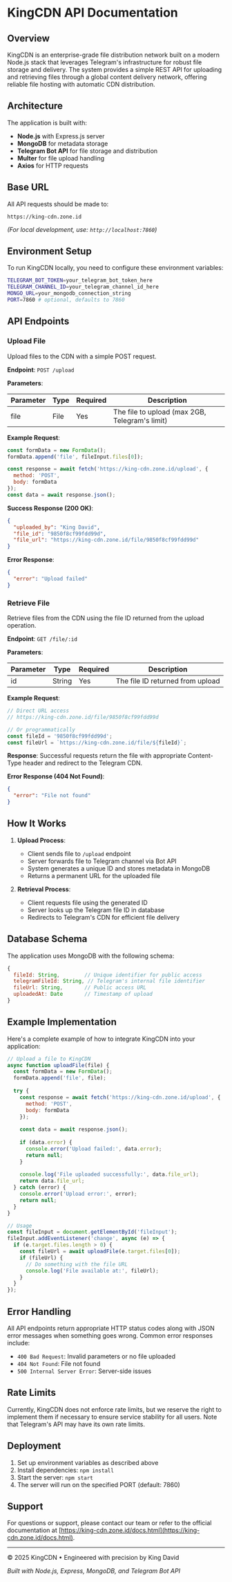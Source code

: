 # KingCDN API Documentation

## Overview

KingCDN is an enterprise-grade file distribution network built on a modern Node.js stack that leverages Telegram's infrastructure for robust file storage and delivery. The system provides a simple REST API for uploading and retrieving files through a global content delivery network, offering reliable file hosting with automatic CDN distribution.

## Architecture

The application is built with:
- **Node.js** with Express.js server
- **MongoDB** for metadata storage
- **Telegram Bot API** for file storage and distribution
- **Multer** for file upload handling
- **Axios** for HTTP requests

## Base URL

All API requests should be made to:
```
https://king-cdn.zone.id
```

*(For local development, use: `http://localhost:7860`)*

## Environment Setup

To run KingCDN locally, you need to configure these environment variables:

```bash
TELEGRAM_BOT_TOKEN=your_telegram_bot_token_here
TELEGRAM_CHANNEL_ID=your_telegram_channel_id_here
MONGO_URL=your_mongodb_connection_string
PORT=7860 # optional, defaults to 7860
```

## API Endpoints

### Upload File

Upload files to the CDN with a simple POST request.

**Endpoint**: `POST /upload`

**Parameters**:

| Parameter | Type | Required | Description |
|-----------|------|----------|-------------|
| file | File | Yes | The file to upload (max 2GB, Telegram's limit) |

**Example Request**:

```javascript
const formData = new FormData();
formData.append('file', fileInput.files[0]);

const response = await fetch('https://king-cdn.zone.id/upload', {
  method: 'POST',
  body: formData
});
const data = await response.json();
```

**Success Response (200 OK)**:
```json
{
  "uploaded_by": "King David",
  "file_id": "9850f8cf99fdd99d",
  "file_url": "https://king-cdn.zone.id/file/9850f8cf99fdd99d"
}
```

**Error Response**:
```json
{
  "error": "Upload failed"
}
```

### Retrieve File

Retrieve files from the CDN using the file ID returned from the upload operation.

**Endpoint**: `GET /file/:id`

**Parameters**:

| Parameter | Type | Required | Description |
|-----------|------|----------|-------------|
| id | String | Yes | The file ID returned from upload |

**Example Request**:

```javascript
// Direct URL access
// https://king-cdn.zone.id/file/9850f8cf99fdd99d

// Or programmatically
const fileId = '9850f8cf99fdd99d';
const fileUrl = `https://king-cdn.zone.id/file/${fileId}`;
```

**Response**: Successful requests return the file with appropriate Content-Type header and redirect to the Telegram CDN.

**Error Response (404 Not Found)**:
```json
{
  "error": "File not found"
}
```

## How It Works

1. **Upload Process**:
   - Client sends file to `/upload` endpoint
   - Server forwards file to Telegram channel via Bot API
   - System generates a unique ID and stores metadata in MongoDB
   - Returns a permanent URL for the uploaded file

2. **Retrieval Process**:
   - Client requests file using the generated ID
   - Server looks up the Telegram file ID in database
   - Redirects to Telegram's CDN for efficient file delivery

## Database Schema

The application uses MongoDB with the following schema:

```javascript
{
  fileId: String,        // Unique identifier for public access
  telegramFileId: String, // Telegram's internal file identifier
  fileUrl: String,       // Public access URL
  uploadedAt: Date       // Timestamp of upload
}
```

## Example Implementation

Here's a complete example of how to integrate KingCDN into your application:

```javascript
// Upload a file to KingCDN
async function uploadFile(file) {
  const formData = new FormData();
  formData.append('file', file);
  
  try {
    const response = await fetch('https://king-cdn.zone.id/upload', {
      method: 'POST',
      body: formData
    });
    
    const data = await response.json();
    
    if (data.error) {
      console.error('Upload failed:', data.error);
      return null;
    }
    
    console.log('File uploaded successfully:', data.file_url);
    return data.file_url;
  } catch (error) {
    console.error('Upload error:', error);
    return null;
  }
}

// Usage
const fileInput = document.getElementById('fileInput');
fileInput.addEventListener('change', async (e) => {
  if (e.target.files.length > 0) {
    const fileUrl = await uploadFile(e.target.files[0]);
    if (fileUrl) {
      // Do something with the file URL
      console.log('File available at:', fileUrl);
    }
  }
});
```

## Error Handling

All API endpoints return appropriate HTTP status codes along with JSON error messages when something goes wrong. Common error responses include:

- `400 Bad Request`: Invalid parameters or no file uploaded
- `404 Not Found`: File not found
- `500 Internal Server Error`: Server-side issues

## Rate Limits

Currently, KingCDN does not enforce rate limits, but we reserve the right to implement them if necessary to ensure service stability for all users. Note that Telegram's API may have its own rate limits.

## Deployment

1. Set up environment variables as described above
2. Install dependencies: `npm install`
3. Start the server: `npm start`
4. The server will run on the specified PORT (default: 7860)

## Support

For questions or support, please contact our team or refer to the official documentation at [https://king-cdn.zone.id/docs.html](https://king-cdn.zone.id/docs.html).

---

© 2025 KingCDN • Engineered with precision by King David

*Built with Node.js, Express, MongoDB, and Telegram Bot API*